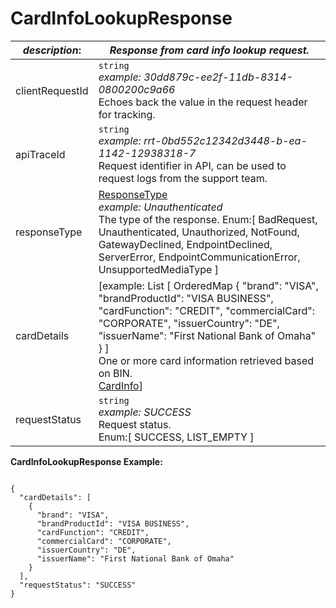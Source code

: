 
# CardInfoLookupResponse

| *description*:   | *Response from card info lookup request.*|
|----|----|
| clientRequestId |    ``` string ```  <br/>  *example: 30dd879c-ee2f-11db-8314-0800200c9a66*  <br/> Echoes back the value in the request header for tracking.|
| apiTraceId |    ``` string ```   <br/> *example: rrt-0bd552c12342d3448-b-ea-1142-12938318-7*  <br/> Request identifier in API, can be used to request logs from the support team.|
| responseType |    [ResponseType](?path=docs/schemas-md/ResponseType.md)  <br/>  *example: Unauthenticated*  <br/> The type of the response. Enum:[ BadRequest, Unauthenticated, Unauthorized, NotFound, GatewayDeclined, EndpointDeclined, ServerError, EndpointCommunicationError, UnsupportedMediaType ]|
| cardDetails |   [example: List [ OrderedMap { "brand": "VISA", "brandProductId": "VISA BUSINESS", "cardFunction": "CREDIT", "commercialCard": "CORPORATE", "issuerCountry": "DE", "issuerName": "First National Bank of Omaha" } ]  <br/> One or more card information retrieved based on BIN. <br/>  [CardInfo](?path=docs/schemas-md/CardInfo.md)]|
| requestStatus |    ``` string ```  <br/>  *example: SUCCESS*  <br/> Request status.  <br/> Enum:[ SUCCESS, LIST_EMPTY ]|


**CardInfoLookupResponse Example:**

```{r}

{
  "cardDetails": [
    {
      "brand": "VISA",
      "brandProductId": "VISA BUSINESS",
      "cardFunction": "CREDIT",
      "commercialCard": "CORPORATE",
      "issuerCountry": "DE",
      "issuerName": "First National Bank of Omaha"
    }
  ],
  "requestStatus": "SUCCESS"
}
```  
  

